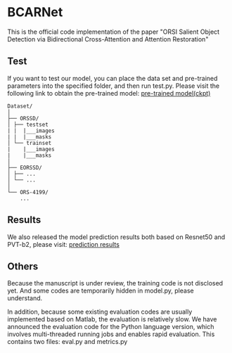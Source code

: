 # BCARNet
This is the official code implementation of the paper "ORSI Salient Object Detection via Bidirectional Cross-Attention and Attention Restoration"

## Test
If you want to test our model, you can place the data set and pre-trained parameters into the specified folder, and then run test.py. Please visit the following link to obtain the pre-trained model: [pre-trained model(ckpt)](https://drive.google.com/drive/folders/1LIpid9ZdUHhYkrSmttHIgGbpMMa-aJPN?usp=sharing)
```
Dataset/
│
├── ORSSD/
│ ├── testset
| |  |___images
| |  |___masks
│ └── trainset
|    |___images
|    |___masks
│ 
├── EORSSD/
│ ├── ...
│ └── ...
│
└── ORS-4199/
    ...
```

## Results
We also released the model prediction results both based on Resnet50 and PVT-b2, please visit: [prediction results](https://drive.google.com/drive/folders/1LIpid9ZdUHhYkrSmttHIgGbpMMa-aJPN?usp=sharing)

## Others
Because the manuscript is under review, the training code is not disclosed yet. And some codes are temporarily hidden in model.py, please understand.

In addition, because some existing evaluation codes are usually implemented based on Matlab, the evaluation is relatively slow. We have announced the evaluation code for the Python language version, which involves multi-threaded running jobs and enables rapid evaluation. This contains two files: eval.py and metrics.py 




